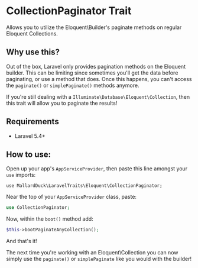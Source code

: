 # CollectionPaginator Trait
Allows you to utilize the Eloquent\\Builder's paginate methods on regular Eloquent Collections.

## Why use this?
Out of the box, Laravel only provides pagination methods on the Eloquent builder. This can be limiting since sometimes you'll get the data before paginating, or use a method that does. Once this happens, you can't access the `paginate()` or `simplePaginate()` methods anymore.

If you're still dealing with a `Illuminate\Database\Eloquent\Collection`, then this trait will allow you to paginate the results!

## Requirements
* Laravel 5.4+

## How to use:
Open up your app's `AppServiceProvider`, then paste this line amongst your `use` imports:
```
use MallardDuck\LaravelTraits\Eloquent\CollectionPaginator;
```

Near the top of your `AppServiceProvider` class, paste:
```php
use CollectionPaginator;
```

Now, within the `boot()` method add:
```php
$this->bootPaginateAnyCollection();
```

And that's it!

The next time you're working with an Eloquent\\Collection you can now simply use the `paginate()` or `simplePaginate` like you would with the builder!
